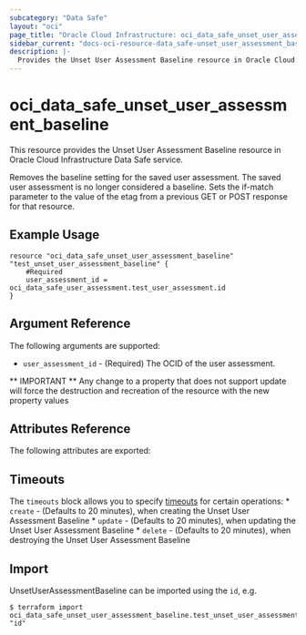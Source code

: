 ```yaml
---
subcategory: "Data Safe"
layout: "oci"
page_title: "Oracle Cloud Infrastructure: oci_data_safe_unset_user_assessment_baseline"
sidebar_current: "docs-oci-resource-data_safe-unset_user_assessment_baseline"
description: |-
  Provides the Unset User Assessment Baseline resource in Oracle Cloud Infrastructure Data Safe service
---
```


# oci_data_safe_unset_user_assessment_baseline
This resource provides the Unset User Assessment Baseline resource in Oracle Cloud Infrastructure Data Safe service.

Removes the baseline setting for the saved user assessment. The saved user assessment is no longer considered a baseline.
Sets the if-match parameter to the value of the etag from a previous GET or POST response for that resource.


## Example Usage

```hcl
resource "oci_data_safe_unset_user_assessment_baseline" "test_unset_user_assessment_baseline" {
	#Required
	user_assessment_id = oci_data_safe_user_assessment.test_user_assessment.id
}
```

## Argument Reference

The following arguments are supported:

* `user_assessment_id` - (Required) The OCID of the user assessment.


** IMPORTANT **
Any change to a property that does not support update will force the destruction and recreation of the resource with the new property values

## Attributes Reference

The following attributes are exported:


## Timeouts

The `timeouts` block allows you to specify [timeouts](https://registry.terraform.io/providers/hashicorp/oci/latest/docs/guides/changing_timeouts) for certain operations:
	* `create` - (Defaults to 20 minutes), when creating the Unset User Assessment Baseline
	* `update` - (Defaults to 20 minutes), when updating the Unset User Assessment Baseline
	* `delete` - (Defaults to 20 minutes), when destroying the Unset User Assessment Baseline


## Import

UnsetUserAssessmentBaseline can be imported using the `id`, e.g.

```
$ terraform import oci_data_safe_unset_user_assessment_baseline.test_unset_user_assessment_baseline "id"
```

